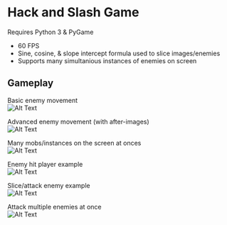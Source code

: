 # Hack and Slash Game
  Requires Python 3 & PyGame  
  
- 60 FPS
- Sine, cosine, & slope intercept formula used to slice images/enemies
- Supports many simultanious instances of enemies on screen
  
## Gameplay
  
Basic enemy movement  
![Alt Text](https://github.com/rstotler/gifs/blob/main/Battle-Movement.gif)  
  
Advanced enemy movement (with after-images)  
![Alt Text](https://github.com/rstotler/gifs/blob/main/Battle-CircleMovement.gif)  
  
Many mobs/instances on the screen at onces  
![Alt Text](https://github.com/rstotler/gifs/blob/main/Battle-ManyMobs.gif)  
  
Enemy hit player example  
![Alt Text](https://github.com/rstotler/gifs/blob/main/Battle-Hit-Block.gif)  
  
Slice/attack enemy example  
![Alt Text](https://github.com/rstotler/gifs/blob/main/Battle-CutAngle.gif)  
  
Attack multiple enemies at once  
![Alt Text](https://github.com/rstotler/gifs/blob/main/Battle-CutMultiple.gif)  
